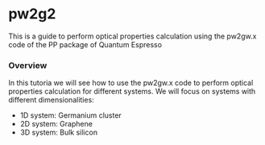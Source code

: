 # pw2g2

This is a guide to perform optical properties calculation using the pw2gw.x code of the PP package of Quantum Espresso

### Overview

In this tutoria we will see how to use the pw2gw.x code to perform optical properties calculation for different systems. We will focus on systems with different dimensionalities:
- 1D system: Germanium cluster
- 2D system: Graphene
- 3D system: Bulk silicon